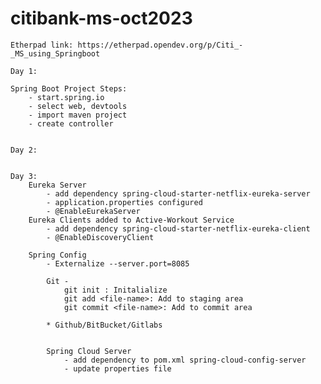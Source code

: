 # citibank-ms-oct2023

    Etherpad link: https://etherpad.opendev.org/p/Citi_-_MS_using_Springboot

    Day 1:

    Spring Boot Project Steps:
        - start.spring.io
        - select web, devtools
        - import maven project
        - create controller


    Day 2:


    Day 3:
        Eureka Server
            - add dependency spring-cloud-starter-netflix-eureka-server
            - application.properties configured
            - @EnableEurekaServer
        Eureka Clients added to Active-Workout Service
            - add dependency spring-cloud-starter-netflix-eureka-client
            - @EnableDiscoveryClient
        
        Spring Config
            - Externalize --server.port=8085
        
            Git - 
                git init : Initalialize
                git add <file-name>: Add to staging area
                git commit <file-name>: Add to commit area
            
            * Github/BitBucket/Gitlabs


            Spring Cloud Server
                - add dependency to pom.xml spring-cloud-config-server
                - update properties file
        



    

